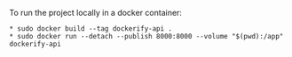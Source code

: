 To run the project locally in a docker container:

    * sudo docker build --tag dockerify-api .
    * sudo docker run --detach --publish 8000:8000 --volume "$(pwd):/app" dockerify-api
